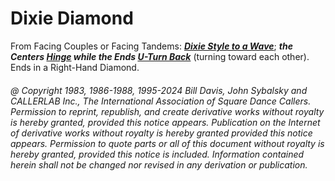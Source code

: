 
# Dixie Diamond

From Facing Couples or Facing Tandems: 
***[Dixie Style to a Wave](../ms/dixie_style.md)***; 
***the Centers [Hinge](../ms/hinge.md) while the Ends
[U-Turn Back](../b1/turn_back.md)***
(turning toward each other). Ends in a Right-Hand Diamond.

###### @ Copyright 1983, 1986-1988, 1995-2024 Bill Davis, John Sybalsky and CALLERLAB Inc., The International Association of Square Dance Callers. Permission to reprint, republish, and create derivative works without royalty is hereby granted, provided this notice appears. Publication on the Internet of derivative works without royalty is hereby granted provided this notice appears. Permission to quote parts or all of this document without royalty is hereby granted, provided this notice is included. Information contained herein shall not be changed nor revised in any derivation or publication.

